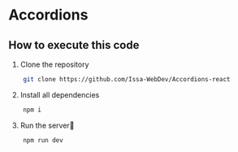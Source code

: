 # Accordions

## How to execute this code

1. Clone the repository

```bash
	git clone https://github.com/Issa-WebDev/Accordions-react
```

2. Install all dependencies

```bash
	npm i
```

3. Run the server🚀

```bash
	npm run dev
```
